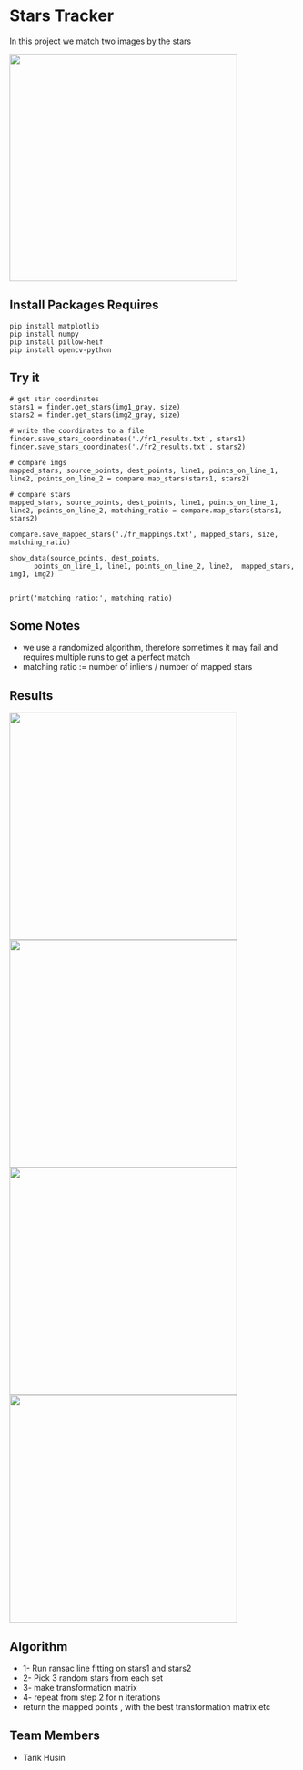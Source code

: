 
# Stars Tracker

In this project we match two images by the stars

<img  height="400" src="https://user-images.githubusercontent.com/10331972/233788698-4bf377ff-731a-4745-89f9-fcf8e489f047.png"/>


## Install Packages Requires

    pip install matplotlib
    pip install numpy
    pip install pillow-heif
    pip install opencv-python
 


## Try it

    # get star coordinates
    stars1 = finder.get_stars(img1_gray, size)
    stars2 = finder.get_stars(img2_gray, size)

    # write the coordinates to a file
    finder.save_stars_coordinates('./fr1_results.txt', stars1)
    finder.save_stars_coordinates('./fr2_results.txt', stars2)

    # compare imgs
    mapped_stars, source_points, dest_points, line1, points_on_line_1, line2, points_on_line_2 = compare.map_stars(stars1, stars2)

    # compare stars
    mapped_stars, source_points, dest_points, line1, points_on_line_1, line2, points_on_line_2, matching_ratio = compare.map_stars(stars1, stars2)
    
    compare.save_mapped_stars('./fr_mappings.txt', mapped_stars, size, matching_ratio)

    show_data(source_points, dest_points,
          points_on_line_1, line1, points_on_line_2, line2,  mapped_stars, img1, img2)


    print('matching ratio:', matching_ratio)


## Some Notes

- we use a randomized algorithm, therefore sometimes it may fail and requires multiple runs to get a perfect match
- matching ratio := number of inliers / number of mapped stars



## Results

<img height="400" src="https://user-images.githubusercontent.com/10331972/233772748-6f8bc387-3a52-415e-883d-02bf070458d3.png"/>

<img  height="400" src="https://user-images.githubusercontent.com/10331972/233772750-708a1bae-8358-4e18-a329-60daae1afe82.png"/>

<img  height="400" src="https://user-images.githubusercontent.com/10331972/233772752-19d1ff79-72e6-4bb8-ae24-e290a7eb5a29.png"/>

<img  height="400" src="https://user-images.githubusercontent.com/10331972/233772755-690c3eff-121c-4e7f-b4ef-b6a72c3dae4f.png"/>




## Algorithm

- 1- Run ransac line fitting on stars1 and stars2
- 2- Pick 3 random stars from each set
- 3- make transformation matrix
- 4- repeat from step 2 for n iterations
- return the mapped points , with the best transformation matrix etc



## Team Members

- Tarik Husin


